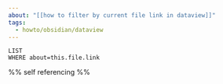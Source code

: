 ```yaml
---
about: "[[how to filter by current file link in dataview]]"
tags:
  - howto/obsidian/dataview
---
```


```dataview
LIST
WHERE about=this.file.link
```

%% self referencing %%